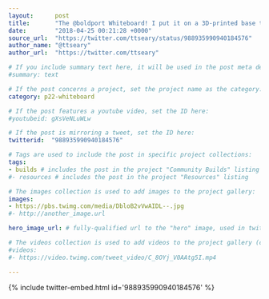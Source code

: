 ```yaml
---
layout:      post
title:       "The @boldport Whiteboard! I put it on a 3D-printed base to keep it neat. (I'm a bit late posting this, but there it…"
date:        "2018-04-25 00:21:28 +0000"
source_url:  "https://twitter.com/ttseary/status/988935990940184576"
author_name: "@ttseary"
author_url:  "https://twitter.com/ttseary"

# If you include summary text here, it will be used in the post meta description instead of an excerpt from the post body
#summary: text

# If the post concerns a project, set the project name as the category:
category: p22-whiteboard

# If the post features a youtube video, set the ID here:
#youtubeid: gXsVeNLuWLw

# If the post is mirroring a tweet, set the ID here:
twitterid:  "988935990940184576"

# Tags are used to include the post in specific project collections:
tags:
- builds # includes the post in the project "Community Builds" listing
#- resources # includes the post in the project "Resources" listing

# The images collection is used to add images to the project gallery:
images:
- https://pbs.twimg.com/media/DbloB2vVwAIDL--.jpg
#- http://another_image.url

hero_image_url: # fully-qualified url to the "hero" image, used in twitter cards for example

# The videos collection is used to add videos to the project gallery (currently only mp4):
#videos:
#- https://video.twimg.com/tweet_video/C_8OYj_V0AAtg5I.mp4

---
```


{% include twitter-embed.html id='988935990940184576' %}


